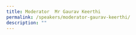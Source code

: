 ```yaml
---
title: Moderator  Mr Gaurav Keerthi
permalink: /speakers/moderator-gaurav-keerthi/
description: ""
---
```

